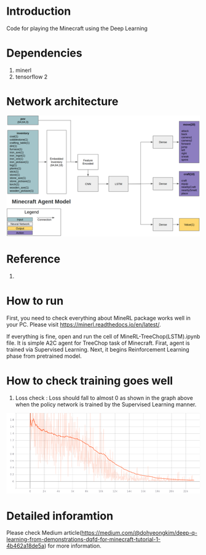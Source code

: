 # Introduction
Code for playing the Minecraft using the Deep Learning 

# Dependencies
1. minerl
2. tensorflow 2

# Network architecture
<img src="image/minecraft_network.png" width="1000">

# Reference
1. 

# How to run 
First, you need to check everything about MineRL package works well in your PC. Please visit https://minerl.readthedocs.io/en/latest/.

If everything is fine, open and run the cell of MineRL-TreeChop(LSTM).ipynb file. It is simple A2C agent for TreeChop task of Minecraft. Firat, agent is trained via Supervised Learning. Next, it begins Reinforcement Learning phase from pretrained model.

# How to check training goes well
1. Loss check : Loss should fall to almost 0 as shown in the graph above when the policy network is trained by the Supervised Learning manner.

<img src="image/treechop_sl_loss.png" width="1000">

# Detailed inforamtion
Please check Medium article(https://medium.com/@dohyeongkim/deep-q-learning-from-demonstrations-dqfd-for-minecraft-tutorial-1-4b462a18de5a) for more information.
